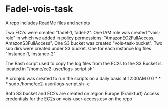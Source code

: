 # Fadel-vois-task
A repo includes ReadMe files and scripts

Two EC2s were created "fadel-1, fadel-2".
One IAM role was created "vois-role" in which we added in policy permessions: "AmazonEC2FullAccess, AmazonS3FullAccess".
One S3 bucket was created "vois-task-bucket".
Two sub dirs were created under S3 bucket. One for each instance log files "Instance-1, Instance-2"

The Bash script used to copy the log files from the EC2s to the S3 Bucket is located in "/home/ec2-user/logs-script.sh"

A cronjob was created to run the scripts on a daily basis at 12:00AM
0 0 * * * sudo /home/ec2-user/logs-script.sh -c

Both S3 bucket and EC2s are created on region Europe (Frankfurt)
Access credentials for the EC2s on vois-user-access.csv on the repo
